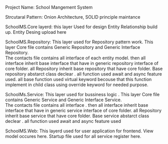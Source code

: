 Project Name: School Mangement System 

Strcutaral Pattern: Onion Architecture, SOLID  principle maintance

SchoolMS.Core layerd: this layer Used for design  Entity Relationship build up. Entity Desing upload here 

SchoolMS.Repository: This layer used for Repository pattern work. This layer  Core file contains Generic Repository and Generic Interface Repository.  
The contacts file contains all interface of each entity model. then all interface inherit base interface that have in generic repository interface of core folder. 
all Repository inherit base repository that have core folder. Base repository abstarct class declear . all function used await and async feature used. all base function used virtual keyword 
becouse that this function  implement in child class using override keyword for needed purpose. 

SchoolMs.Service: This layer used for bussiness logic . This layer  Core file contains Generic Service and Generic Interface Service.  
The contacts file contains all interface .  then all interface inherit base interface that have in generic service interface of core folder. 
all Repository inherit base service that have core folder. Base service abstarct class declear . all function used await and async feature used


SchoolMS.Web:  This layerd used for user application for frontend.  View model occures here. Startup file used for all service register here. 
